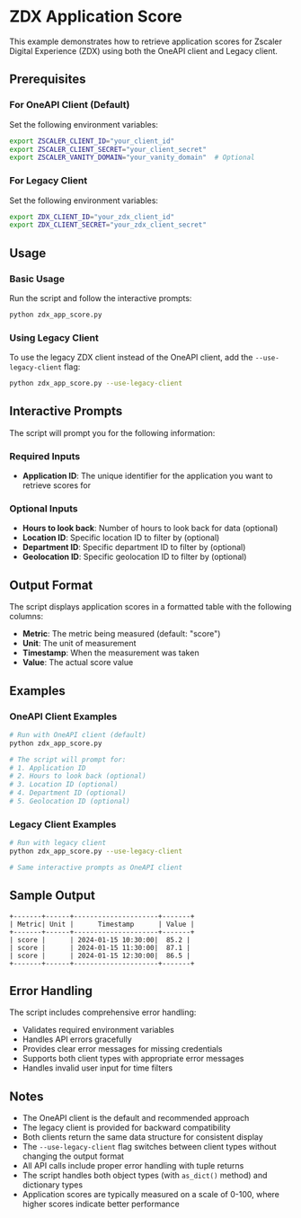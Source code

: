# ZDX Application Score

This example demonstrates how to retrieve application scores for Zscaler Digital Experience (ZDX) using both the OneAPI client and Legacy client.

## Prerequisites

### For OneAPI Client (Default)
Set the following environment variables:
```bash
export ZSCALER_CLIENT_ID="your_client_id"
export ZSCALER_CLIENT_SECRET="your_client_secret"
export ZSCALER_VANITY_DOMAIN="your_vanity_domain"  # Optional
```

### For Legacy Client
Set the following environment variables:
```bash
export ZDX_CLIENT_ID="your_zdx_client_id"
export ZDX_CLIENT_SECRET="your_zdx_client_secret"
```

## Usage

### Basic Usage

Run the script and follow the interactive prompts:
```bash
python zdx_app_score.py
```

### Using Legacy Client

To use the legacy ZDX client instead of the OneAPI client, add the `--use-legacy-client` flag:
```bash
python zdx_app_score.py --use-legacy-client
```

## Interactive Prompts

The script will prompt you for the following information:

### Required Inputs
- **Application ID**: The unique identifier for the application you want to retrieve scores for

### Optional Inputs
- **Hours to look back**: Number of hours to look back for data (optional)
- **Location ID**: Specific location ID to filter by (optional)
- **Department ID**: Specific department ID to filter by (optional)
- **Geolocation ID**: Specific geolocation ID to filter by (optional)

## Output Format

The script displays application scores in a formatted table with the following columns:
- **Metric**: The metric being measured (default: "score")
- **Unit**: The unit of measurement
- **Timestamp**: When the measurement was taken
- **Value**: The actual score value

## Examples

### OneAPI Client Examples

```bash
# Run with OneAPI client (default)
python zdx_app_score.py

# The script will prompt for:
# 1. Application ID
# 2. Hours to look back (optional)
# 3. Location ID (optional)
# 4. Department ID (optional)
# 5. Geolocation ID (optional)
```

### Legacy Client Examples

```bash
# Run with legacy client
python zdx_app_score.py --use-legacy-client

# Same interactive prompts as OneAPI client
```

## Sample Output

```
+-------+------+---------------------+-------+
| Metric| Unit |      Timestamp      | Value |
+-------+------+---------------------+-------+
| score |      | 2024-01-15 10:30:00|  85.2 |
| score |      | 2024-01-15 11:30:00|  87.1 |
| score |      | 2024-01-15 12:30:00|  86.5 |
+-------+------+---------------------+-------+
```

## Error Handling

The script includes comprehensive error handling:
- Validates required environment variables
- Handles API errors gracefully
- Provides clear error messages for missing credentials
- Supports both client types with appropriate error messages
- Handles invalid user input for time filters

## Notes

- The OneAPI client is the default and recommended approach
- The legacy client is provided for backward compatibility
- Both clients return the same data structure for consistent display
- The `--use-legacy-client` flag switches between client types without changing the output format
- All API calls include proper error handling with tuple returns
- The script handles both object types (with `as_dict()` method) and dictionary types
- Application scores are typically measured on a scale of 0-100, where higher scores indicate better performance 